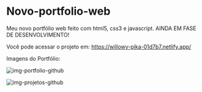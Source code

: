# Novo-portfolio-web
Meu novo portfólio web feito com html5, css3 e javascript. AINDA EM FASE DE DESENVOLVIMENTO!


Você pode acessar o projeto em: https://willowy-pika-01d7b7.netlify.app/

Imagens do Portfólio: 

![img-portfolio-github](https://user-images.githubusercontent.com/73480168/201971670-390a34d7-9f3d-4aa8-b27f-87a6d73f811c.png)

![img-projetos-github](https://user-images.githubusercontent.com/73480168/201995123-365261e5-86a8-4788-812b-cf5e82e5d2bc.png)

